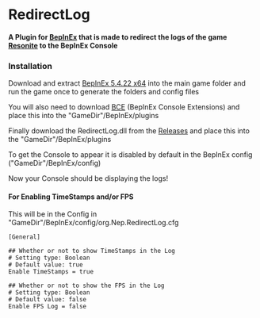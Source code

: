 # RedirectLog

#### A Plugin for [BepInEx](https://github.com/BepInEx/BepInEx/) that is made to redirect the logs of the game [Resonite](https://store.steampowered.com/app/2519830/Resonite/) to the BepInEx Console

### Installation
 Download and extract [BepInEx 5.4.22 x64](https://github.com/BepInEx/BepInEx/releases) into the main game folder and run the game once to generate the folders and config files

 You will also need to download [BCE](https://github.com/NepuShiro/BepInEx-Console-Extensions/releases/tag/1.1.0.0) (BepInEx Console Extensions) and place this into the "GameDir"/BepInEx/plugins

 Finally download the RedirectLog.dll from the [Releases](https://github.com/nepushiro/RedirectLog/releases) and place this into the "GameDir"/BepInEx/plugins

To get the Console to appear it is disabled by default in the BepInEx config ("GameDir"/BepInEx/config)

Now your Console should be displaying the logs!

#### For Enabling TimeStamps and/or FPS

This will be in the Config in "GameDir"/BepInEx/config/org.Nep.RedirectLog.cfg

```
[General]

## Whether or not to show TimeStamps in the Log
# Setting type: Boolean
# Default value: true
Enable TimeStamps = true

## Whether or not to show the FPS in the Log
# Setting type: Boolean
# Default value: false
Enable FPS Log = false
```
